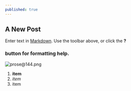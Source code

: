```yaml
---
published: true
---
```



## A New Post

Enter text in [Markdown](http://daringfireball.net/projects/markdown/). Use the toolbar above, or click the **?** 

### button for formatting help.

![prose@144.png]({{site.baseurl}}/_posts/prose@144.png)

1. **item**
2. _item_
3. item


